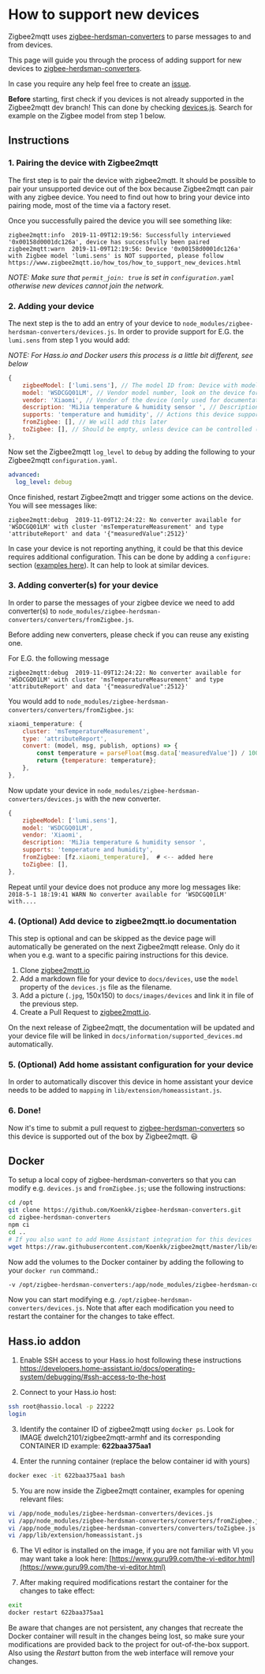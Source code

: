 ---
---
# How to support new devices
Zigbee2mqtt uses [zigbee-herdsman-converters](https://github.com/Koenkk/zigbee-herdsman-converters) to parse messages to and from devices.

This page will guide you through the process of adding support for new devices to [zigbee-herdsman-converters](https://github.com/Koenkk/zigbee-herdsman-converters).

In case you require any help feel free to create an [issue](https://github.com/Koenkk/zigbee2mqtt/issues).

**Before** starting, first check if you devices is not already supported in the Zigbee2mqtt dev branch! This can done by checking [devices.js](https://github.com/Koenkk/zigbee-herdsman-converters/blob/master/devices.js). Search for example on the Zigbee model from step 1 below.

## Instructions
### 1. Pairing the device with Zigbee2mqtt
The first step is to pair the device with zigbee2mqtt. It should be possible to pair your unsupported device out of the box because Zigbee2mqtt can pair with any zigbee device. You need to find out how to bring your device into pairing mode, most of the time via a factory reset.

Once you successfully paired the device you will see something like:
```
zigbee2mqtt:info  2019-11-09T12:19:56: Successfully interviewed '0x00158d0001dc126a', device has successfully been paired
zigbee2mqtt:warn  2019-11-09T12:19:56: Device '0x00158d0001dc126a' with Zigbee model 'lumi.sens' is NOT supported, please follow https://www.zigbee2mqtt.io/how_tos/how_to_support_new_devices.html
```

*NOTE: Make sure that `permit_join: true` is set in `configuration.yaml` otherwise new devices cannot join the network.*

### 2. Adding your device
The next step is the to add an entry of your device to `node_modules/zigbee-herdsman-converters/devices.js`. In order to provide support for E.G. the `lumi.sens` from step 1 you would add:

*NOTE: For Hass.io and Docker users this process is a little bit different, see below*

```js
{
    zigbeeModel: ['lumi.sens'], // The model ID from: Device with modelID 'lumi.sens' is not supported.
    model: 'WSDCGQ01LM', // Vendor model number, look on the device for a model number
    vendor: 'Xiaomi', // Vendor of the device (only used for documentation and startup logging)
    description: 'MiJia temperature & humidity sensor ', // Description of the device, copy from vendor site. (only used for documentation and startup logging)
    supports: 'temperature and humidity', // Actions this device supports (only used for documentation)
    fromZigbee: [], // We will add this later
    toZigbee: [], // Should be empty, unless device can be controlled (e.g. lights, switches).
},
```

Now set the Zigbee2mqtt `log_level` to `debug` by adding the following to your Zigbee2mqtt `configuration.yaml`.

```yaml
advanced:
  log_level: debug
```

Once finished, restart Zigbee2mqtt and trigger some actions on the device. You will see messages like:
```
zigbee2mqtt:debug  2019-11-09T12:24:22: No converter available for 'WSDCGQ01LM' with cluster 'msTemperatureMeasurement' and type 'attributeReport' and data '{"measuredValue":2512}'
```

In case your device is not reporting anything, it could be that this device requires additional configuration. This can be done by adding a `configure:` section ([examples here](https://github.com/Koenkk/zigbee-herdsman-converters/blob/master/devices.js)). It can help to look at similar devices.

### 3. Adding converter(s) for your device
In order to parse the messages of your zigbee device we need to add converter(s) to `node_modules/zigbee-herdsman-converters/converters/fromZigbee.js`.

Before adding new converters, please check if you can reuse any existing one.

For E.G. the following message
```
zigbee2mqtt:debug  2019-11-09T12:24:22: No converter available for 'WSDCGQ01LM' with cluster 'msTemperatureMeasurement' and type 'attributeReport' and data '{"measuredValue":2512}'
```

You would add to `node_modules/zigbee-herdsman-converters/converters/fromZigbee.js`:
```js
xiaomi_temperature: {
    cluster: 'msTemperatureMeasurement',
    type: 'attributeReport',
    convert: (model, msg, publish, options) => {
        const temperature = parseFloat(msg.data['measuredValue']) / 100.0;
        return {temperature: temperature};
    },
},
```

Now update your device in `node_modules/zigbee-herdsman-converters/devices.js` with the new converter.
```js
{
    zigbeeModel: ['lumi.sens'],
    model: 'WSDCGQ01LM',
    vendor: 'Xiaomi',
    description: 'MiJia temperature & humidity sensor ',
    supports: 'temperature and humidity',
    fromZigbee: [fz.xiaomi_temperature],  # <-- added here
    toZigbee: [],
},
```

Repeat until your device does not produce any more log messages like: `2018-5-1 18:19:41 WARN No converter available for 'WSDCGQ01LM' with....`

### 4. (Optional) Add device to zigbee2mqtt.io documentation
This step is optional and can be skipped as the device page will automatically be generated on the next Zigbee2mqtt release. Only do it when you e.g. want to a specific pairing instructions for this device.

1. Clone [zigbee2mqtt.io](https://github.com/Koenkk/zigbee2mqtt.io)
2. Add a markdown file for your device to `docs/devices`, use the `model` property of the `devices.js` file as the filename.
3. Add a picture (`.jpg`, 150x150) to `docs/images/devices` and link it in file of the previous step.
4. Create a Pull Request to [zigbee2mqtt.io](https://github.com/Koenkk/zigbee2mqtt.io).

On the next release of Zigbee2mqtt, the documentation will be updated and your device file will be linked in `docs/information/supported_devices.md` automatically.

### 5. (Optional) Add home assistant configuration for your device
In order to automatically discover this device in home assistant your device needs to be added to `mapping` in `lib/extension/homeassistant.js`.

### 6. Done!
Now it's time to submit a pull request to [zigbee-herdsman-converters](https://github.com/Koenkk/zigbee-herdsman-converters) so this device is supported out of the box by Zigbee2mqtt. :smiley:

## Docker
To setup a local copy of zigbee-herdsman-converters so that you can modify e.g. `devices.js` and `fromZigbee.js`; use the following instructions:

```bash
cd /opt
git clone https://github.com/Koenkk/zigbee-herdsman-converters.git
cd zigbee-herdsman-converters
npm ci
cd ..
# If you also want to add Home Assistant integration for this devices
wget https://raw.githubusercontent.com/Koenkk/zigbee2mqtt/master/lib/extension/homeassistant.js
```

Now add the volumes to the Docker container by adding the following to your `docker run` command.:

```bash
-v /opt/zigbee-herdsman-converters:/app/node_modules/zigbee-herdsman-converters -v /opt/homeassistant.js:/app/lib/extension/homeassistant.js
```

Now you can start modifying e.g. `/opt/zigbee-herdsman-converters/devices.js`. Note that after each modification you need to restart the container for the changes to take effect.

## Hass.io addon
1. Enable SSH access to your Hass.io host following these instructions
https://developers.home-assistant.io/docs/operating-system/debugging/#ssh-access-to-the-host

2. Connect to your Hass.io host:
```bash
ssh root@hassio.local -p 22222
login
```

3. Identify the container ID of zigbee2mqtt using `docker ps`. Look for IMAGE dwelch2101/zigbee2mqtt-armhf and its corresponding CONTAINER ID example: **622baa375aa1**

4. Enter the running container (replace the below container id with yours)
```bash
docker exec -it 622baa375aa1 bash
```

5. You are now inside the Zigbee2mqtt container, examples for opening relevant files:
```bash
vi /app/node_modules/zigbee-herdsman-converters/devices.js
vi /app/node_modules/zigbee-herdsman-converters/converters/fromZigbee.js
vi /app/node_modules/zigbee-herdsman-converters/converters/toZigbee.js
vi /app/lib/extension/homeassistant.js
```

6.  The VI editor is installed on the image, if you are not familiar with VI you may want take a look here:
 [https://www.guru99.com/the-vi-editor.html](https://www.guru99.com/the-vi-editor.html)

7. After making required modifications restart the container for the changes to take effect:
```bash
exit
docker restart 622baa375aa1
```

Be aware that changes are not persistent, any changes that recreate the Docker container will result in the changes being lost, so make sure your modifications are provided back to the project for out-of-the-box support. Also using the *Restart* button from the web interface will remove your changes.

